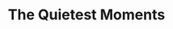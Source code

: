 ---
layout: product
product_id: 2062558101566
id: 2062558101566
title: The Quietest Moments
body_html: >-
  <p>Taken on Grouse Mountain in 2016.</p>

  <p>While on a snowshoe hike up through the Dam Mountain trail, we stopped at a ridge that overlooked this incredible valley and mountain in the distance.</p>

  <p> </p>
vendor: Connell McCarthy
product_type: Posters, Prints, & Visual Artwork
created_at: 2019-03-17T13:30:37-04:00
handle: the-quietest-moments
updated_at: 2022-11-23T20:04:37-05:00
published_at: 2018-08-22T19:38:24-04:00
template_suffix: ""
status: active
published_scope: global
tags: Batch 03, mountain, mountains, Print, snow, winter
admin_graphql_api_id: gid://shopify/Product/2062558101566
variants:
  - id: 39577243320382
    product_id: 2062558101566
    title: 8x10” / Full Colour
    price: "35.00"
    sku: CM-PP-B3-08-XXS-FC
    position: 1
    inventory_policy: continue
    compare_at_price: null
    fulfillment_service: manual
    inventory_management: shopify
    option1: 8x10”
    option2: Full Colour
    option3: null
    created_at: 2021-09-01T15:28:47-04:00
    updated_at: 2022-02-07T16:18:40-05:00
    taxable: true
    barcode: ""
    grams: 208
    image_id: 6301832347710
    weight: 0.208
    weight_unit: kg
    inventory_item_id: 41671683997758
    inventory_quantity: 100
    old_inventory_quantity: 100
    requires_shipping: true
    admin_graphql_api_id: gid://shopify/ProductVariant/39577243320382
  - id: 39577243353150
    product_id: 2062558101566
    title: 8x10” / Black & White
    price: "35.00"
    sku: CM-PP-B3-08-XXS-BW
    position: 2
    inventory_policy: continue
    compare_at_price: null
    fulfillment_service: manual
    inventory_management: shopify
    option1: 8x10”
    option2: Black & White
    option3: null
    created_at: 2021-09-01T15:28:47-04:00
    updated_at: 2022-02-07T16:18:40-05:00
    taxable: true
    barcode: ""
    grams: 208
    image_id: 6301832282174
    weight: 0.208
    weight_unit: kg
    inventory_item_id: 41671684030526
    inventory_quantity: 100
    old_inventory_quantity: 100
    requires_shipping: true
    admin_graphql_api_id: gid://shopify/ProductVariant/39577243353150
  - id: 39577243385918
    product_id: 2062558101566
    title: 8.5x11” / Full Colour
    price: "35.00"
    sku: CM-PP-B3-08-XS-FC
    position: 3
    inventory_policy: continue
    compare_at_price: null
    fulfillment_service: manual
    inventory_management: shopify
    option1: 8.5x11”
    option2: Full Colour
    option3: null
    created_at: 2021-09-01T15:28:47-04:00
    updated_at: 2022-02-07T16:18:40-05:00
    taxable: true
    barcode: ""
    grams: 208
    image_id: 6301832347710
    weight: 0.208
    weight_unit: kg
    inventory_item_id: 41671684063294
    inventory_quantity: 100
    old_inventory_quantity: 100
    requires_shipping: true
    admin_graphql_api_id: gid://shopify/ProductVariant/39577243385918
  - id: 39577243418686
    product_id: 2062558101566
    title: 8.5x11” / Black & White
    price: "35.00"
    sku: CM-PP-B3-08-XS-BW
    position: 4
    inventory_policy: continue
    compare_at_price: null
    fulfillment_service: manual
    inventory_management: shopify
    option1: 8.5x11”
    option2: Black & White
    option3: null
    created_at: 2021-09-01T15:28:47-04:00
    updated_at: 2022-02-07T16:18:45-05:00
    taxable: true
    barcode: ""
    grams: 208
    image_id: 6301832282174
    weight: 0.208
    weight_unit: kg
    inventory_item_id: 41671684096062
    inventory_quantity: 100
    old_inventory_quantity: 100
    requires_shipping: true
    admin_graphql_api_id: gid://shopify/ProductVariant/39577243418686
  - id: 39577243451454
    product_id: 2062558101566
    title: 13x19” / Full Colour
    price: "40.00"
    sku: CM-PP-B3-08-S-FC
    position: 5
    inventory_policy: continue
    compare_at_price: null
    fulfillment_service: manual
    inventory_management: shopify
    option1: 13x19”
    option2: Full Colour
    option3: null
    created_at: 2021-09-01T15:28:47-04:00
    updated_at: 2022-02-07T16:18:45-05:00
    taxable: true
    barcode: ""
    grams: 208
    image_id: 6301832347710
    weight: 0.208
    weight_unit: kg
    inventory_item_id: 41671684128830
    inventory_quantity: 100
    old_inventory_quantity: 100
    requires_shipping: true
    admin_graphql_api_id: gid://shopify/ProductVariant/39577243451454
  - id: 39577243516990
    product_id: 2062558101566
    title: 13x19” / Black & White
    price: "40.00"
    sku: CM-PP-B3-08-S-BW
    position: 6
    inventory_policy: continue
    compare_at_price: null
    fulfillment_service: manual
    inventory_management: shopify
    option1: 13x19”
    option2: Black & White
    option3: null
    created_at: 2021-09-01T15:28:47-04:00
    updated_at: 2022-02-07T16:18:45-05:00
    taxable: true
    barcode: ""
    grams: 208
    image_id: 6301832282174
    weight: 0.208
    weight_unit: kg
    inventory_item_id: 41671684161598
    inventory_quantity: 100
    old_inventory_quantity: 100
    requires_shipping: true
    admin_graphql_api_id: gid://shopify/ProductVariant/39577243516990
  - id: 39577243582526
    product_id: 2062558101566
    title: 16x20” / Full Colour
    price: "50.00"
    sku: CM-PP-B3-08-M-FC
    position: 7
    inventory_policy: continue
    compare_at_price: null
    fulfillment_service: manual
    inventory_management: shopify
    option1: 16x20”
    option2: Full Colour
    option3: null
    created_at: 2021-09-01T15:28:47-04:00
    updated_at: 2022-02-07T16:18:45-05:00
    taxable: true
    barcode: ""
    grams: 208
    image_id: 6301832347710
    weight: 0.208
    weight_unit: kg
    inventory_item_id: 41671684194366
    inventory_quantity: 100
    old_inventory_quantity: 100
    requires_shipping: true
    admin_graphql_api_id: gid://shopify/ProductVariant/39577243582526
  - id: 39577243648062
    product_id: 2062558101566
    title: 16x20” / Black & White
    price: "50.00"
    sku: CM-PP-B3-08-M-BW
    position: 8
    inventory_policy: continue
    compare_at_price: null
    fulfillment_service: manual
    inventory_management: shopify
    option1: 16x20”
    option2: Black & White
    option3: null
    created_at: 2021-09-01T15:28:47-04:00
    updated_at: 2022-02-07T16:18:46-05:00
    taxable: true
    barcode: ""
    grams: 208
    image_id: 6301832282174
    weight: 0.208
    weight_unit: kg
    inventory_item_id: 41671684227134
    inventory_quantity: 100
    old_inventory_quantity: 100
    requires_shipping: true
    admin_graphql_api_id: gid://shopify/ProductVariant/39577243648062
  - id: 39577243713598
    product_id: 2062558101566
    title: 20x24” / Full Colour
    price: "60.00"
    sku: CM-PP-B3-08-L-FC
    position: 9
    inventory_policy: continue
    compare_at_price: null
    fulfillment_service: manual
    inventory_management: shopify
    option1: 20x24”
    option2: Full Colour
    option3: null
    created_at: 2021-09-01T15:28:47-04:00
    updated_at: 2022-02-07T16:18:46-05:00
    taxable: true
    barcode: ""
    grams: 208
    image_id: 6301832347710
    weight: 0.208
    weight_unit: kg
    inventory_item_id: 41671684259902
    inventory_quantity: 100
    old_inventory_quantity: 100
    requires_shipping: true
    admin_graphql_api_id: gid://shopify/ProductVariant/39577243713598
  - id: 39577243779134
    product_id: 2062558101566
    title: 20x24” / Black & White
    price: "60.00"
    sku: CM-PP-B3-08-L-BW
    position: 10
    inventory_policy: continue
    compare_at_price: null
    fulfillment_service: manual
    inventory_management: shopify
    option1: 20x24”
    option2: Black & White
    option3: null
    created_at: 2021-09-01T15:28:47-04:00
    updated_at: 2022-02-07T16:18:46-05:00
    taxable: true
    barcode: ""
    grams: 208
    image_id: 6301832282174
    weight: 0.208
    weight_unit: kg
    inventory_item_id: 41671684292670
    inventory_quantity: 100
    old_inventory_quantity: 100
    requires_shipping: true
    admin_graphql_api_id: gid://shopify/ProductVariant/39577243779134
  - id: 39577243844670
    product_id: 2062558101566
    title: 20x30” / Full Colour
    price: "70.00"
    sku: CM-PP-B3-08-XL-FC
    position: 11
    inventory_policy: continue
    compare_at_price: null
    fulfillment_service: manual
    inventory_management: shopify
    option1: 20x30”
    option2: Full Colour
    option3: null
    created_at: 2021-09-01T15:28:47-04:00
    updated_at: 2022-02-07T16:18:50-05:00
    taxable: true
    barcode: ""
    grams: 208
    image_id: 6301832347710
    weight: 0.208
    weight_unit: kg
    inventory_item_id: 41671684325438
    inventory_quantity: 100
    old_inventory_quantity: 100
    requires_shipping: true
    admin_graphql_api_id: gid://shopify/ProductVariant/39577243844670
  - id: 39577243877438
    product_id: 2062558101566
    title: 20x30” / Black & White
    price: "70.00"
    sku: CM-PP-B3-08-XL-BW
    position: 12
    inventory_policy: continue
    compare_at_price: null
    fulfillment_service: manual
    inventory_management: shopify
    option1: 20x30”
    option2: Black & White
    option3: null
    created_at: 2021-09-01T15:28:47-04:00
    updated_at: 2022-02-07T16:18:50-05:00
    taxable: true
    barcode: ""
    grams: 208
    image_id: 6301832282174
    weight: 0.208
    weight_unit: kg
    inventory_item_id: 41671684358206
    inventory_quantity: 100
    old_inventory_quantity: 100
    requires_shipping: true
    admin_graphql_api_id: gid://shopify/ProductVariant/39577243877438
  - id: 39577243942974
    product_id: 2062558101566
    title: 24x36” / Full Colour
    price: "90.00"
    sku: CM-PP-B3-08-XXL-FC
    position: 13
    inventory_policy: continue
    compare_at_price: null
    fulfillment_service: manual
    inventory_management: shopify
    option1: 24x36”
    option2: Full Colour
    option3: null
    created_at: 2021-09-01T15:28:47-04:00
    updated_at: 2022-02-07T16:18:56-05:00
    taxable: true
    barcode: ""
    grams: 208
    image_id: 6301832347710
    weight: 0.208
    weight_unit: kg
    inventory_item_id: 41671684390974
    inventory_quantity: 100
    old_inventory_quantity: 100
    requires_shipping: true
    admin_graphql_api_id: gid://shopify/ProductVariant/39577243942974
  - id: 39577244008510
    product_id: 2062558101566
    title: 24x36” / Black & White
    price: "90.00"
    sku: CM-PP-B3-08-XXL-BW
    position: 14
    inventory_policy: continue
    compare_at_price: null
    fulfillment_service: manual
    inventory_management: shopify
    option1: 24x36”
    option2: Black & White
    option3: null
    created_at: 2021-09-01T15:28:47-04:00
    updated_at: 2022-02-07T16:18:59-05:00
    taxable: true
    barcode: ""
    grams: 208
    image_id: 6301832282174
    weight: 0.208
    weight_unit: kg
    inventory_item_id: 41671684423742
    inventory_quantity: 100
    old_inventory_quantity: 100
    requires_shipping: true
    admin_graphql_api_id: gid://shopify/ProductVariant/39577244008510
  - id: 39577244074046
    product_id: 2062558101566
    title: 30x40” / Full Colour
    price: "100.00"
    sku: CM-PP-B3-08-XXXL-FC
    position: 15
    inventory_policy: continue
    compare_at_price: null
    fulfillment_service: manual
    inventory_management: shopify
    option1: 30x40”
    option2: Full Colour
    option3: null
    created_at: 2021-09-01T15:28:47-04:00
    updated_at: 2022-02-07T16:18:56-05:00
    taxable: true
    barcode: ""
    grams: 208
    image_id: 6301832347710
    weight: 0.208
    weight_unit: kg
    inventory_item_id: 41671684456510
    inventory_quantity: 100
    old_inventory_quantity: 100
    requires_shipping: true
    admin_graphql_api_id: gid://shopify/ProductVariant/39577244074046
  - id: 39577244139582
    product_id: 2062558101566
    title: 30x40” / Black & White
    price: "100.00"
    sku: CM-PP-B3-08-XXXL-BW
    position: 16
    inventory_policy: continue
    compare_at_price: null
    fulfillment_service: manual
    inventory_management: shopify
    option1: 30x40”
    option2: Black & White
    option3: null
    created_at: 2021-09-01T15:28:47-04:00
    updated_at: 2022-02-07T16:18:59-05:00
    taxable: true
    barcode: ""
    grams: 208
    image_id: 6301832282174
    weight: 0.208
    weight_unit: kg
    inventory_item_id: 41671684489278
    inventory_quantity: 100
    old_inventory_quantity: 100
    requires_shipping: true
    admin_graphql_api_id: gid://shopify/ProductVariant/39577244139582
options:
  - id: 2805847294014
    product_id: 2062558101566
    name: Size
    position: 1
    values:
      - 8x10”
      - 8.5x11”
      - 13x19”
      - 16x20”
      - 20x24”
      - 20x30”
      - 24x36”
      - 30x40”
  - id: 8590066286654
    product_id: 2062558101566
    name: Color
    position: 2
    values:
      - Full Colour
      - Black & White
images:
  - id: 6301832347710
    product_id: 2062558101566
    position: 1
    created_at: 2019-03-17T13:30:50-04:00
    updated_at: 2019-10-20T18:44:17-04:00
    alt: null
    width: 1000
    height: 1500
    src: https://cdn.shopify.com/s/files/1/1624/2355/products/The-Quietest-Moments---Product-2019.jpg?v=1571611457
    variant_ids:
      - 39577243320382
      - 39577243385918
      - 39577243451454
      - 39577243582526
      - 39577243713598
      - 39577243844670
      - 39577243942974
      - 39577244074046
    admin_graphql_api_id: gid://shopify/ProductImage/6301832347710
  - id: 6301832282174
    product_id: 2062558101566
    position: 2
    created_at: 2019-03-17T13:30:48-04:00
    updated_at: 2019-10-20T18:44:17-04:00
    alt: null
    width: 1000
    height: 1500
    src: https://cdn.shopify.com/s/files/1/1624/2355/products/The-Quietest-Moments---Product-2019-B_W.jpg?v=1571611457
    variant_ids:
      - 39577243353150
      - 39577243418686
      - 39577243516990
      - 39577243648062
      - 39577243779134
      - 39577243877438
      - 39577244008510
      - 39577244139582
    admin_graphql_api_id: gid://shopify/ProductImage/6301832282174
  - id: 28230405521470
    product_id: 2062558101566
    position: 3
    created_at: 2021-05-04T21:16:44-04:00
    updated_at: 2021-05-04T21:16:44-04:00
    alt: null
    width: 2000
    height: 1800
    src: https://cdn.shopify.com/s/files/1/1624/2355/products/PAR_02_0001_3ec30f4e-f824-4b09-9f97-fbbfe6231c5f.png?v=1620177404
    variant_ids: []
    admin_graphql_api_id: gid://shopify/ProductImage/28230405521470
  - id: 29846622044222
    product_id: 2062558101566
    position: 4
    created_at: 2022-11-23T20:04:37-05:00
    updated_at: 2022-11-23T20:04:37-05:00
    alt: null
    width: 1306
    height: 1958
    src: https://cdn.shopify.com/s/files/1/1624/2355/products/TheQuietestMoments_Colour.jpg?v=1669251877
    variant_ids: []
    admin_graphql_api_id: gid://shopify/ProductImage/29846622044222
image:
  id: 6301832347710
  product_id: 2062558101566
  position: 1
  created_at: 2019-03-17T13:30:50-04:00
  updated_at: 2019-10-20T18:44:17-04:00
  alt: null
  width: 1000
  height: 1500
  src: https://cdn.shopify.com/s/files/1/1624/2355/products/The-Quietest-Moments---Product-2019.jpg?v=1571611457
  variant_ids:
    - 39577243320382
    - 39577243385918
    - 39577243451454
    - 39577243582526
    - 39577243713598
    - 39577243844670
    - 39577243942974
    - 39577244074046
  admin_graphql_api_id: gid://shopify/ProductImage/6301832347710

---